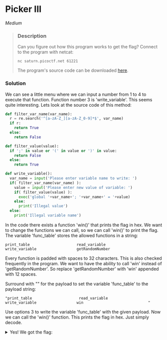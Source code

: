 
# Picker III

*Medium*

>### Description
>Can you figure out how this program works to get the flag?
>Connect to the program with netcat:
>```
>nc saturn.picoctf.net 61221
>```
>The program's source code can be downloaded [here](https://artifacts.picoctf.net/c/525/picker-III.py).

### Solution

We can see a little menu where we can input a number from 1 to 4 to execute that function. Function number 3 is 'write_variable'. This seems quite interesting. Lets look at the source code of this method:

```python
def filter_var_name(var_name):
  r = re.search('^[a-zA-Z_][a-zA-Z_0-9]*$', var_name)
  if r:
    return True
  else:
    return False

def filter_value(value):
  if ';' in value or '(' in value or ')' in value:
    return False
  else:
    return True

def write_variable():
  var_name = input('Please enter variable name to write: ')
  if( filter_var_name(var_name) ):
    value = input('Please enter new value of variable: ')
    if( filter_value(value) ):
      exec('global '+var_name+'; '+var_name+' = '+value)
    else:
      print('Illegal value')
  else:
    print('Illegal variable name')
```

In the code there exists a function 'win()' that prints the flag in hex.
We want to change the functions we can call, so we can call 'win()' to print the flag. The variable 'func_table' stores the allowed functions in a string:

```
print_table                     read_variable                   write_variable                  getRandomNumber                 
```

Every function is padded with spaces to 32 characters. This is also checked frequently in the program. We want to have the ability to call 'win' instead of 'getRandomNumber'. So replace 'getRandomNumber' with 'win' appended with 12 spaces. 

Surround with "" for the payload to set the variable 'func_table' to the payload string:

```
"print_table                     read_variable                   write_variable                  win                             "
```

Use options 3 to write the variable 'func_table' with the given payload.
Now we can call the 'win()' function. This prints the flag in hex. Just simply decode.

<details>
<summary>Yes! We got the flag:</summary> 
picoCTF{7h15_15_wh47_w3_g37_w17h_u53r5_1n_ch4rg3_a186f9ac}
</details>